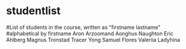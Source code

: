 # studentlist
#List of students in the course, written as "firstname lastname"
#alphabetical by firstname
Aron Arzoomand
Aonghus Naughton
Eric Ahlberg
Magnus Tronstad
Tracer Yong
Samuel Flores
Valeriia Ladyhina
